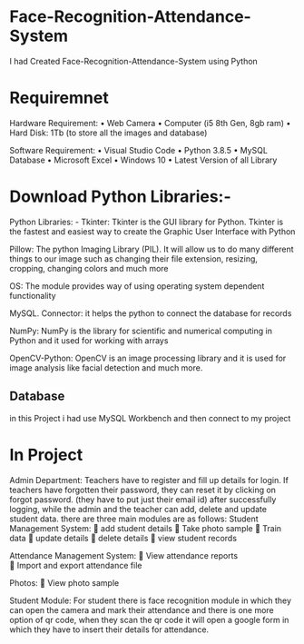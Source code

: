 # Face-Recognition-Attendance-System
I had Created Face-Recognition-Attendance-System using Python 

# Requiremnet
Hardware Requirement:
•	Web Camera
•	Computer (i5 8th Gen, 8gb ram)
•	Hard Disk: 1Tb (to store all the images and database)

Software Requirement:
•	Visual Studio Code
•	Python 3.8.5
•	MySQL Database
•	Microsoft Excel 
•	Windows 10
•	Latest Version of all Library

# Download Python Libraries:-
Python Libraries: -
Tkinter: Tkinter is the GUI library for Python. Tkinter is the fastest and easiest way to create the Graphic User Interface with Python

Pillow: The python Imaging Library (PIL). It will allow us to do many different things to our image such as changing their file extension, resizing, cropping, changing colors and much more 

OS: The module provides way of using operating system dependent functionality

MySQL. Connector: it helps the python to connect the database for records

NumPy: NumPy is the library for scientific and numerical computing in Python and it used for working with arrays

OpenCV-Python: OpenCV is an image processing library and it is used for image analysis like facial detection and much more.

## Database ##
in this Project i had use MySQL Workbench and then connect to my project 

# In Project #
Admin Department: Teachers have to register and fill up details for login.
If teachers have forgotten their password, they can reset it by clicking on forgot password. (they have to put just their email id) after successfully logging, while the admin and the teacher can add, delete and update student data. there are three main modules are as follows:
Student Management System:
	add student details
	Take photo sample
	Train data 
	update details 
	delete details
	view student records

Attendance Management System:
	View attendance reports  
	Import and export attendance file

Photos:
	View photo sample

Student Module: For student there is face recognition module in which they can open the camera and mark their attendance and there is one more option of qr code, when they scan the qr code it will open a google form in which they have to insert their details for attendance.
